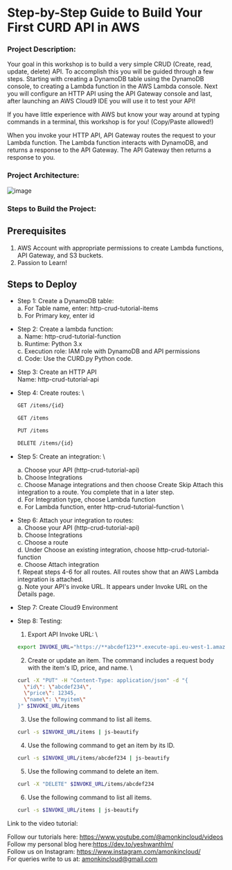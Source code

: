 # Step-by-Step Guide to Build Your First CURD API in AWS

### Project Description:

Your goal in this workshop is to build a very simple CRUD (Create, read, update, delete) API. To accomplish this you will be guided through a few steps. Starting with creating a DynamoDB table using the DynamoDB console, to creating a Lambda function in the AWS Lambda console. Next you will configure an HTTP API using the API Gateway console and last, after launching an AWS Cloud9 IDE you will use it to test your API!

If you have little experience with AWS but know your way around at typing commands in a terminal, this workshop is for you! (Copy/Paste allowed!) 

When you invoke your HTTP API, API Gateway routes the request to your Lambda function. The Lambda function interacts with DynamoDB, and returns a response to the API Gateway. The API Gateway then returns a response to you.

### Project Architecture:

![image](https://github.com/user-attachments/assets/500b1e1f-1f41-4ea8-a401-ba778fbe6204)


### Steps to Build the Project:

## Prerequisites

1. AWS Account with appropriate permissions to create Lambda functions, API Gateway, and S3 buckets.
2. Passion to Learn!

## Steps to Deploy

* Step 1: Create a DynamoDB table: \
  a. For Table name, enter: http-crud-tutorial-items \
  b. For Primary key, enter id

* Step 2: Create a lambda function: \
  a. Name: http-crud-tutorial-function \
  b. Runtime: Python 3.x \
  c. Execution role: IAM role with DynamoDB and API permissions \
  d. Code: Use the CURD.py Python code.

* Step 3: Create an HTTP API \
  Name: http-crud-tutorial-api

* Step 4: Create routes: \
  
  ```bash
  GET /items/{id}

  GET /items

  PUT /items

  DELETE /items/{id}
  ```
  
* Step 5: Create an integration: \

  a. Choose your API (http-crud-tutorial-api) \
  b. Choose Integrations \
  c. Choose Manage integrations and then choose Create  Skip Attach this integration to a route. You complete that in a later step. \
  d. For Integration type, choose Lambda function \
  e. For Lambda function, enter http-crud-tutorial-function \

* Step 6: Attach your integration to routes: \
  a. Choose your API (http-crud-tutorial-api) \
  b. Choose Integrations \
  c. Choose a route \
  d. Under Choose an existing integration, choose http-crud-tutorial-function \
  e. Choose Attach integration \
  f. Repeat steps 4-6 for all routes. All routes show that an AWS Lambda integration is attached. \
  g. Note your API's invoke URL. It appears under Invoke URL on the Details page.

* Step 7: Create Cloud9 Environment

* Step 8: Testing: 
  
  1) Export API Invoke URL: \

  ```bash
  export INVOKE_URL="https://**abcdef123**.execute-api.eu-west-1.amazonaws.com"
  ```
  2) Create or update an item. The command includes a request body with the item's ID, price, and name. \

  ```bash
  curl -X "PUT" -H "Content-Type: application/json" -d "{
    \"id\": \"abcdef234\",
    \"price\": 12345,
    \"name\": \"myitem\"
  }" $INVOKE_URL/items
  ```

  3) Use the following command to list all items.

  ```bash
  curl -s $INVOKE_URL/items | js-beautify 
  ```
  
  4) Use the following command to get an item by its ID.

  ```bash
  curl -s $INVOKE_URL/items/abcdef234 | js-beautify
  ```

  5) Use the following command to delete an item.
  ```bash
  curl -X "DELETE" $INVOKE_URL/items/abcdef234
  ```
  
  6) Use the following command to list all items.

  ```bash
  curl -s $INVOKE_URL/items | js-beautify 
  ```


Link to the video tutorial: 

Follow our tutorials here: https://www.youtube.com/@amonkincloud/videos \
Follow my personal blog here:https://dev.to/yeshwanthlm/ \
Follow us on Instagram: https://www.instagram.com/amonkincloud/ \
For queries write to us at: amonkincloud@gmail.com 

